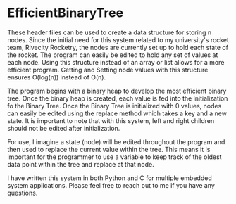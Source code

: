 # EfficientBinaryTree

These header files can be used to create a data structure for storing n nodes.  Since the initial need for this system related to my university's rocket team, Rivecity Rocketry, the nodes are currently set up to hold each state of the rocket.  The program can easily be edited to hold any set of values at each node.  Using this structure instead of an array or list allows for a more efficient program.  Getting and Setting node values with this structure ensures O(log(n)) instead of O(n).

The program begins with a binary heap to develop the most efficient binary tree.  Once the binary heap is created, each value is fed into the initialization fo the Binary Tree.  Once the Binary Tree is initialized with 0 values, nodes can easily be edited using the replace method which takes a key and a new state.  It is important to note that with this system, left and right children should not be edited after initialization.

For use, I imagine a state (node) will be edited throughout the program and then used to replace the current value within the tree.  This means it is important for the programmer to use a variable to keep track of the oldest data point within the tree and replace at that node.

I have written this system in both Python and C for multiple embedded system applications.  Please feel free to reach out to me if you have any questions.
